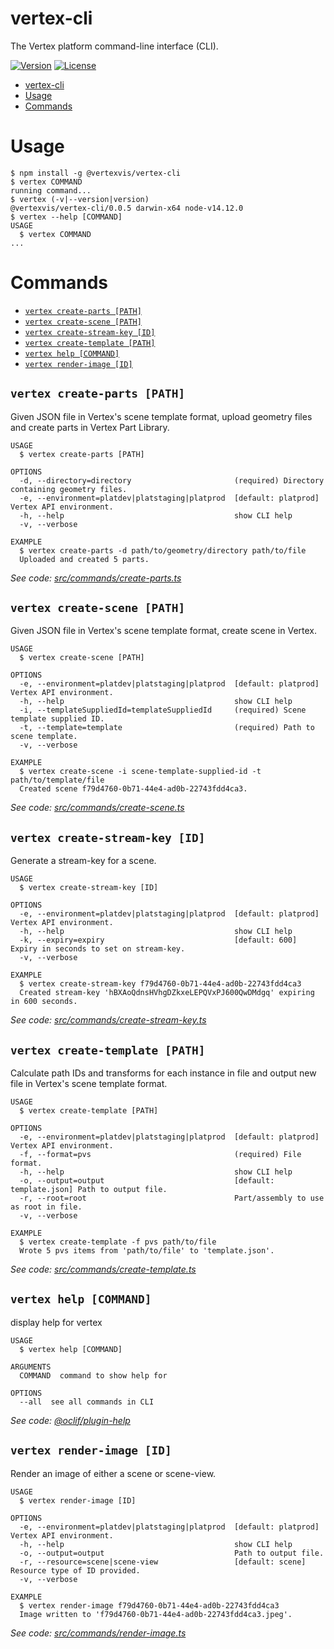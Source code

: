 # vertex-cli

The Vertex platform command-line interface (CLI).

[![Version](https://img.shields.io/npm/v/@vertexvis/vertex-cli.svg)](https://www.npmjs.com/package/@vertexvis/vertex-cli)
[![License](https://img.shields.io/npm/l/@vertexvis/vertex-cli.svg)](https://github.com/Vertexvis/vertex-cli/blob/master/LICENSE)

<!-- toc -->
* [vertex-cli](#vertex-cli)
* [Usage](#usage)
* [Commands](#commands)
<!-- tocstop -->

# Usage

<!-- usage -->
```sh-session
$ npm install -g @vertexvis/vertex-cli
$ vertex COMMAND
running command...
$ vertex (-v|--version|version)
@vertexvis/vertex-cli/0.0.5 darwin-x64 node-v14.12.0
$ vertex --help [COMMAND]
USAGE
  $ vertex COMMAND
...
```
<!-- usagestop -->

# Commands

<!-- commands -->
* [`vertex create-parts [PATH]`](#vertex-create-parts-path)
* [`vertex create-scene [PATH]`](#vertex-create-scene-path)
* [`vertex create-stream-key [ID]`](#vertex-create-stream-key-id)
* [`vertex create-template [PATH]`](#vertex-create-template-path)
* [`vertex help [COMMAND]`](#vertex-help-command)
* [`vertex render-image [ID]`](#vertex-render-image-id)

## `vertex create-parts [PATH]`

Given JSON file in Vertex's scene template format, upload geometry files and create parts in Vertex Part Library.

```
USAGE
  $ vertex create-parts [PATH]

OPTIONS
  -d, --directory=directory                       (required) Directory containing geometry files.
  -e, --environment=platdev|platstaging|platprod  [default: platprod] Vertex API environment.
  -h, --help                                      show CLI help
  -v, --verbose

EXAMPLE
  $ vertex create-parts -d path/to/geometry/directory path/to/file
  Uploaded and created 5 parts.
```

_See code: [src/commands/create-parts.ts](https://github.com/Vertexvis/vertex-cli/blob/v0.0.5/src/commands/create-parts.ts)_

## `vertex create-scene [PATH]`

Given JSON file in Vertex's scene template format, create scene in Vertex.

```
USAGE
  $ vertex create-scene [PATH]

OPTIONS
  -e, --environment=platdev|platstaging|platprod  [default: platprod] Vertex API environment.
  -h, --help                                      show CLI help
  -i, --templateSuppliedId=templateSuppliedId     (required) Scene template supplied ID.
  -t, --template=template                         (required) Path to scene template.
  -v, --verbose

EXAMPLE
  $ vertex create-scene -i scene-template-supplied-id -t path/to/template/file
  Created scene f79d4760-0b71-44e4-ad0b-22743fdd4ca3.
```

_See code: [src/commands/create-scene.ts](https://github.com/Vertexvis/vertex-cli/blob/v0.0.5/src/commands/create-scene.ts)_

## `vertex create-stream-key [ID]`

Generate a stream-key for a scene.

```
USAGE
  $ vertex create-stream-key [ID]

OPTIONS
  -e, --environment=platdev|platstaging|platprod  [default: platprod] Vertex API environment.
  -h, --help                                      show CLI help
  -k, --expiry=expiry                             [default: 600] Expiry in seconds to set on stream-key.
  -v, --verbose

EXAMPLE
  $ vertex create-stream-key f79d4760-0b71-44e4-ad0b-22743fdd4ca3
  Created stream-key 'hBXAoQdnsHVhgDZkxeLEPQVxPJ600QwDMdgq' expiring in 600 seconds.
```

_See code: [src/commands/create-stream-key.ts](https://github.com/Vertexvis/vertex-cli/blob/v0.0.5/src/commands/create-stream-key.ts)_

## `vertex create-template [PATH]`

Calculate path IDs and transforms for each instance in file and output new file in Vertex's scene template format.

```
USAGE
  $ vertex create-template [PATH]

OPTIONS
  -e, --environment=platdev|platstaging|platprod  [default: platprod] Vertex API environment.
  -f, --format=pvs                                (required) File format.
  -h, --help                                      show CLI help
  -o, --output=output                             [default: template.json] Path to output file.
  -r, --root=root                                 Part/assembly to use as root in file.
  -v, --verbose

EXAMPLE
  $ vertex create-template -f pvs path/to/file
  Wrote 5 pvs items from 'path/to/file' to 'template.json'.
```

_See code: [src/commands/create-template.ts](https://github.com/Vertexvis/vertex-cli/blob/v0.0.5/src/commands/create-template.ts)_

## `vertex help [COMMAND]`

display help for vertex

```
USAGE
  $ vertex help [COMMAND]

ARGUMENTS
  COMMAND  command to show help for

OPTIONS
  --all  see all commands in CLI
```

_See code: [@oclif/plugin-help](https://github.com/oclif/plugin-help/blob/v3.2.0/src/commands/help.ts)_

## `vertex render-image [ID]`

Render an image of either a scene or scene-view.

```
USAGE
  $ vertex render-image [ID]

OPTIONS
  -e, --environment=platdev|platstaging|platprod  [default: platprod] Vertex API environment.
  -h, --help                                      show CLI help
  -o, --output=output                             Path to output file.
  -r, --resource=scene|scene-view                 [default: scene] Resource type of ID provided.
  -v, --verbose

EXAMPLE
  $ vertex render-image f79d4760-0b71-44e4-ad0b-22743fdd4ca3
  Image written to 'f79d4760-0b71-44e4-ad0b-22743fdd4ca3.jpeg'.
```

_See code: [src/commands/render-image.ts](https://github.com/Vertexvis/vertex-cli/blob/v0.0.5/src/commands/render-image.ts)_
<!-- commandsstop -->
